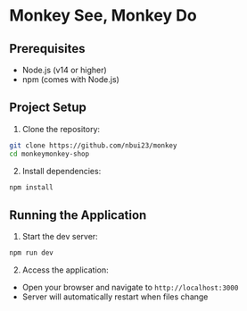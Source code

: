 # Monkey See, Monkey Do

## Prerequisites

- Node.js (v14 or higher)
- npm (comes with Node.js)

## Project Setup

1. Clone the repository:
```bash
git clone https://github.com/nbui23/monkey
cd monkeymonkey-shop
```
2. Install dependencies:
```bash
npm install
```

## Running the Application
1. Start the dev server:
```bash
npm run dev
```
2. Access the application:
- Open your browser and navigate to `http://localhost:3000`
- Server will automatically restart when files change
